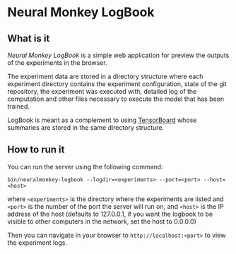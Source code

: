 # Neural Monkey LogBook

## What is it

_Neural Monkey LogBook_ is a simple web application for preview the outputs of
the experiments in the browser.

The experiment data are stored in a directory structure where each experiment
directory contains the experiment configuration, state of the git repository,
the experiment was executed with, detailed log of the computation and other
files necessary to execute the model that has been trained.

LogBook is meant as a complement to using
[TensorBoard](https://www.tensorflow.org/versions/r0.9/how_tos/summaries_and_tensorboard/index.html)
whose summaries are stored in the same directory structure.

## How to run it

You can run the server using the following command:

`bin/neuralmonkey-logbook --logdir=<experiments> --port=<port> --host=<host>`

where `<experiments>` is the directory where the experiments are listed and
`<port>` is the number of the port the server will run on, and `<host>` is the IP
address of the host (defaults to 127.0.0.1, if you want the logbook to be
visible to other computers in the network, set the host to 0.0.0.0)

Then you can navigate in your browser to `http://localhost:<port>` to view the
experiment logs.
